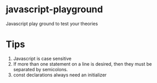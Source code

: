 # javascript-playground
Javascript play ground to test your theories

# Tips
1. Javascript is case sensitive
2. If more than one statement on a line is desired, then they must be separated by semicolons.
3. const declarations always need an initializer
